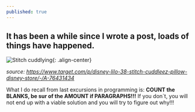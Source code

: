 ```yaml
---
published: true
---
```

## It has been a while since I wrote a post, loads of things have happened.

![Stitch cuddlying][Stitch cuddlying and resting]{: .align-center} 

_source: https://www.target.com/p/disney-lilo-38-stitch-cuddleez-pillow-disney-store/-/A-76431434_



What I do recall from last excursions in programming is:
**COUNT the BLANKS, be sur of the AMOUNT if PARAGRAPHS!!!**
If you don´t, you will not end up with a viable solution and you will try to figure out why!!!






[Stitch cuddlying and resting]:https://monikakaron.github.io/assets/images/Stitch_cuddley.jpeg
